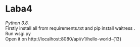 # Laba4
*Python 3.8.*  
Firstly install all from requirements.txt and pip install waitress .  
Run wsgi.py  
Open it on http://localhost:8080/api/v1/hello-world-{13}  
